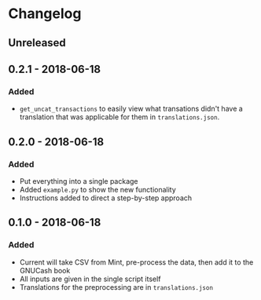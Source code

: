 # Changelog

## Unreleased

## 0.2.1 - 2018-06-18

### Added
- `get_uncat_transactions` to easily view what transations didn't have a translation that was applicable for them in `translations.json`.

## 0.2.0 - 2018-06-18

### Added
- Put everything into a single package
- Added `example.py` to show the new functionality
- Instructions added to direct a step-by-step approach


## 0.1.0 - 2018-06-18

### Added
- Current will take CSV from Mint, pre-process the data, then add it to the GNUCash book
- All inputs are given in the single script itself
- Translations for the preprocessing are in `translations.json`